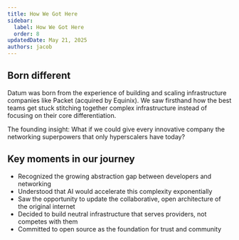 ```yaml
---
title: How We Got Here
sidebar:
  label: How We Got Here
  order: 8
updatedDate: May 21, 2025
authors: jacob
---
```


## Born different
Datum was born from the experience of building and scaling infrastructure companies like Packet (acquired by Equinix). We saw firsthand how the best teams get stuck stitching together complex infrastructure instead of focusing on their core differentiation.

The founding insight: What if we could give every innovative company the networking superpowers that only hyperscalers have today?

## Key moments in our journey
- Recognized the growing abstraction gap between developers and networking
- Understood that AI would accelerate this complexity exponentially  
- Saw the opportunity to update the collaborative, open architecture of the original internet
- Decided to build neutral infrastructure that serves providers, not competes with them
- Committed to open source as the foundation for trust and community